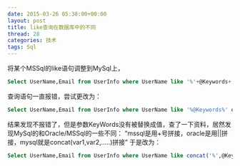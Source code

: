 ```yaml
---
date: 2015-03-26 05:38:00+00:00
layout: post
title: like查询在数据库中的不同
thread: 28
categories: 技术
tags: Sql
---
```


将某个MSSql的like语句调整到MySql上，

```sql
Select UserName,Email from UserInfo where UserName like '%'+@Keywords+'%' or Email like '%'+@Keywords+'%'
```

查询语句一直报错，尝试更改为：

```sql
Select UserName,Email from UserInfo where UserName like '%@Keywords%' or Email like '%@Keywords%'
```

结果发现不报错了，但是参数KeyWords没有被替换成值，查了一下资料，居然发现MySql的和Oracle/MSSql的一些不同：
“mssql是用+号拼接，oracle是用||拼接，mysql就是concat(var1,var2,.....)拼接”
于是改为：

```sql
Select UserName,Email from UserInfo where UserName like concat('%',@Keywords,'%') or Email like concat('%',@Keywords,'%')
```